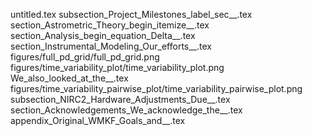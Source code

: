 untitled.tex
subsection_Project_Milestones_label_sec__.tex
section_Astrometric_Theory_begin_itemize__.tex
section_Analysis_begin_equation_Delta__.tex
section_Instrumental_Modeling_Our_efforts__.tex
figures/full_pd_grid/full_pd_grid.png
figures/time_variability_plot/time_variability_plot.png
We_also_looked_at_the__.tex
figures/time_variability_pairwise_plot/time_variability_pairwise_plot.png
subsection_NIRC2_Hardware_Adjustments_Due__.tex
section_Acknowledgements_We_acknowledge_the__.tex
appendix_Original_WMKF_Goals_and__.tex
